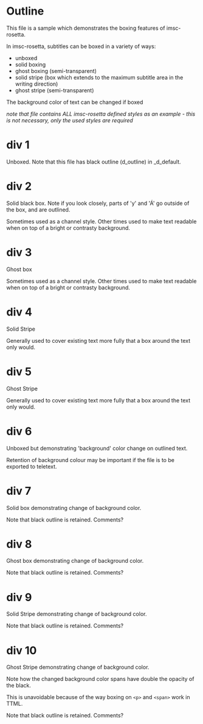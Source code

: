 
# Outline

This file is a sample which demonstrates the boxing features of imsc-rosetta.

In imsc-rosetta, subtitles can be boxed in a variety of ways:

- unboxed
- solid boxing
- ghost boxing (semi-transparent)
- solid stripe (box which extends to the maximum subtitle area in the writing direction)
- ghost stripe (semi-transparent)

The background color of text can be changed if boxed

*note that file contains ALL imsc-rosetta defined styles as an example - this is not necessary, only the used styles are required*

# div 1

Unboxed.  Note that this file has black outline (d_outline) in _d_default.

# div 2

Solid black box.  Note if you look closely, parts of 'y' and 'Á' go outside of the box, and are outlined.

Sometimes used as a channel style.  Other times used to make text readable when on top of a bright or contrasty background.

# div 3

Ghost box

Sometimes used as a channel style.  Other times used to make text readable when on top of a bright or contrasty background.

# div 4

Solid Stripe

Generally used to cover existing text more fully that a box around the text only would.

# div 5

Ghost Stripe

Generally used to cover existing text more fully that a box around the text only would.

# div 6

Unboxed but demonstrating 'background' color change on outlined text.

Retention of background colour may be important if the file is to be exported to teletext.

# div 7

Solid box demonstrating change of background color.

Note that black outline is retained.  Comments?

# div 8

Ghost box demonstrating change of background color.

Note that black outline is retained.  Comments?

# div 9

Solid Stripe demonstrating change of background color.

Note that black outline is retained.  Comments?

# div 10

Ghost Stripe demonstrating change of background color.

Note how the changed background color spans have double the opacity of the black.

This is unavoidable because of the way boxing on `<p>` and `<span>` work in TTML.

Note that black outline is retained.  Comments?

